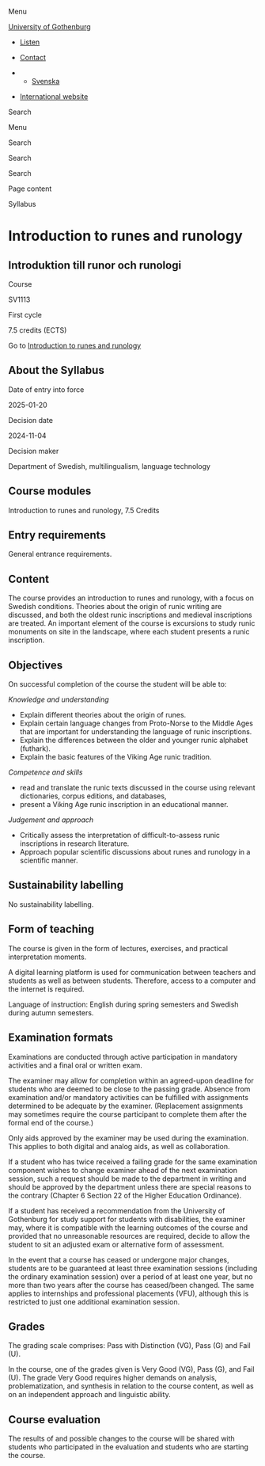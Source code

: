 Menu

[University of Gothenburg](/en)

- [Listen](//app-eu.readspeaker.com/cgi-bin/rsent?customerid=9467&lang=en_uk&readclass=region--content&url=https%3A%2F%2Fwww.gu.se%2Fen%2Fstudy-gothenburg%2Fintroduction-to-runes-and-runology-sv1113%2Fsyllabus%2F4d9093f9-9da5-11ef-8ac1-db7c16d7458e "Listen with ReadSpeaker")

- [Contact](/en/contact)

- - [Svenska](/studera/hitta-utbildning/introduktion-till-runor-och-runologi-sv1113/kursplan/4d9093f9-9da5-11ef-8ac1-db7c16d7458e)
- [International website](/en/study-gothenburg/introduction-to-runes-and-runology-sv1113/syllabus/4d9093f9-9da5-11ef-8ac1-db7c16d7458e)

Search


Menu


Search


Search

Search

Page content

Syllabus


# Introduction to runes and runology

## Introduktion till runor och runologi

Course


SV1113


First cycle


7.5 credits (ECTS)


Go to
[Introduction to runes and runology](/en/study-gothenburg/introduction-to-runes-and-runology-sv1113)

## About the Syllabus

Date of entry into force


2025-01-20


Decision date


2024-11-04


Decision maker


Department of Swedish, multilingualism, language technology


## Course modules

Introduction to runes and runology, 7.5 Credits


## Entry requirements

General entrance requirements.


## Content

The course provides an introduction to runes and runology, with a focus on Swedish conditions. Theories about the origin of runic writing are discussed, and both the oldest runic inscriptions and medieval inscriptions are treated. An important element of the course is excursions to study runic monuments on site in the landscape, where each student presents a runic inscription.

## Objectives

On successful completion of the course the student will be able to:

_Knowledge and understanding_

- Explain different theories about the origin of runes.
- Explain certain language changes from Proto-Norse to the Middle Ages that are important for understanding the language of runic inscriptions.
- Explain the differences between the older and younger runic alphabet (futhark).
- Explain the basic features of the Viking Age runic tradition.

_Competence and skills_

- read and translate the runic texts discussed in the course using relevant dictionaries, corpus editions, and databases,
- present a Viking Age runic inscription in an educational manner.

_Judgement and approach_

- Critically assess the interpretation of difficult-to-assess runic inscriptions in research literature.
- Approach popular scientific discussions about runes and runology in a scientific manner.

## Sustainability labelling

No sustainability labelling.


## Form of teaching

The course is given in the form of lectures, exercises, and practical interpretation moments.

A digital learning platform is used for communication between teachers and students as well as between students. Therefore, access to a computer and the internet is required.

Language of instruction: English during spring semesters and Swedish during autumn semesters.

## Examination formats

Examinations are conducted through active participation in mandatory activities and a final oral or written exam.

The examiner may allow for completion within an agreed-upon deadline for students who are deemed to be close to the passing grade. Absence from examination and/or mandatory activities can be fulfilled with assignments determined to be adequate by the examiner. (Replacement assignments may sometimes require the course participant to complete them after the formal end of the course.)

Only aids approved by the examiner may be used during the examination. This applies to both digital and analog aids, as well as collaboration.

If a student who has twice received a failing grade for the same examination component wishes to change examiner ahead of the next examination session, such a request should be made to the department in writing and should be approved by the department unless there are special reasons to the contrary (Chapter 6 Section 22 of the Higher Education Ordinance).

If a student has received a recommendation from the University of Gothenburg for study support for students with disabilities, the examiner may, where it is compatible with the learning outcomes of the course and provided that no unreasonable resources are required, decide to allow the student to sit an adjusted exam or alternative form of assessment.

In the event that a course has ceased or undergone major changes, students are to be guaranteed at least three examination sessions (including the ordinary examination session) over a period of at least one year, but no more than two years after the course has ceased/been changed. The same applies to internships and professional placements (VFU), although this is restricted to just one additional examination session.

## Grades

The grading scale comprises: Pass with Distinction (VG), Pass (G) and Fail (U).

In the course, one of the grades given is Very Good (VG), Pass (G), and Fail (U). The grade Very Good requires higher demands on analysis, problematization, and synthesis in relation to the course content, as well as on an independent approach and linguistic ability.

## Course evaluation

The results of and possible changes to the course will be shared with students who participated in the evaluation and students who are starting the course.